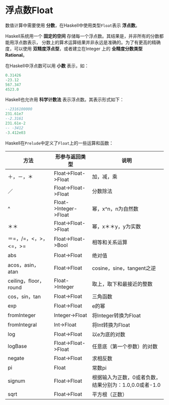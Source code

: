 浮点数Float
============================================
数值计算中需要使用 **分数**，在Haskell中使用类型`Float`表示 **浮点数**。

Haskell系统用一个 **固定的空间** 存储每一个浮点数。其结果是，并非所有的分数都能用浮点数表示，
分数上的算术运算结果并非永远是准确的。为了有更高的精确度，可以使用 **双精度浮点型**，或者建立在Integer
上的 **全精度分数类型Rational**。

在Haskell中浮点数可以用 **小数** 表示，如：
```haskell
0.31426
-23.12
567.347
4523.0
```
Haskell也允许用 **科学计数法** 表示浮点数。其表示形式如下：
```haskell
--2316100000
231.61e7
--2.3161
231.61e-2
-- -3412
-3.412e03
```
Haskell在`Prelude`中定义了`Float`上的一些运算和函数：

方法|形参与返回类型|说明
---|------------|----
＋，－，＊|Float->Float->Float|加，减，乘
／|Float->Float->Float|分数除法
^|Float->Integer->Float|幂，x^n，n为自然数
＊＊|Float->Float->Float|幂，x＊＊y，y为实数
＝=，/=，<，>，<=，>=|Float->Float->Bool|相等和关系运算
abs|Float->Float|绝对值
acos，asin，atan|Float->Float|cosine，sine，tangent之逆
ceiling，floor，round|Float->Integer|取上，取下和最接近的整数
cos，sin，tan|Float->Float|三角函数
exp|Float->Float|e的幂
fromInteger|Integer->Float|将Integer转换为Float
fromIntegral|Int->Float|将Int转换为Float
log|Float->Float|以e为底的对数
logBase|Float->Float->Float|任意底（第一个参数）的对数
negate|Float->Float|求相反数
pi|Float|常数pi
signum|Float->Float|根据输入为正数，0或者负数，结果分别为：1.0,0.0或者-1.0
sqrt|Float->Float|平方根（正数）
